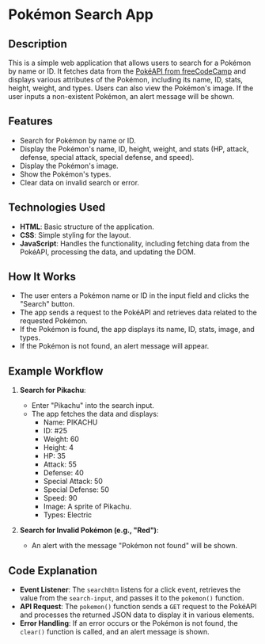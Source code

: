 # Pokémon Search App

## Description
This is a simple web application that allows users to search for a Pokémon by name or ID. It fetches data from the [PokéAPI from freeCodeCamp](https://pokeapi-proxy.freecodecamp.rocks/api/pokemon) and displays various attributes of the Pokémon, including its name, ID, stats, height, weight, and types. Users can also view the Pokémon's image. If the user inputs a non-existent Pokémon, an alert message will be shown.

## Features
- Search for Pokémon by name or ID.
- Display the Pokémon's name, ID, height, weight, and stats (HP, attack, defense, special attack, special defense, and speed).
- Display the Pokémon's image.
- Show the Pokémon's types.
- Clear data on invalid search or error.

## Technologies Used
- **HTML**: Basic structure of the application.
- **CSS**: Simple styling for the layout.
- **JavaScript**: Handles the functionality, including fetching data from the PokéAPI, processing the data, and updating the DOM.


## How It Works
- The user enters a Pokémon name or ID in the input field and clicks the "Search" button.
- The app sends a request to the PokéAPI and retrieves data related to the requested Pokémon.
- If the Pokémon is found, the app displays its name, ID, stats, image, and types.
- If the Pokémon is not found, an alert message will appear.

## Example Workflow
1. **Search for Pikachu**:
    - Enter "Pikachu" into the search input.
    - The app fetches the data and displays:
      - Name: PIKACHU
      - ID: #25
      - Weight: 60
      - Height: 4
      - HP: 35
      - Attack: 55
      - Defense: 40
      - Special Attack: 50
      - Special Defense: 50
      - Speed: 90
      - Image: A sprite of Pikachu.
      - Types: Electric

2. **Search for Invalid Pokémon (e.g., "Red")**:
    - An alert with the message "Pokémon not found" will be shown.

## Code Explanation
- **Event Listener**: The `searchBtn` listens for a click event, retrieves the value from the `search-input`, and passes it to the `pokemon()` function.
- **API Request**: The `pokemon()` function sends a `GET` request to the PokéAPI and processes the returned JSON data to display it in various elements.
- **Error Handling**: If an error occurs or the Pokémon is not found, the `clear()` function is called, and an alert message is shown.


